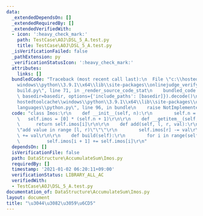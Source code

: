 ```yaml
---
data:
  _extendedDependsOn: []
  _extendedRequiredBy: []
  _extendedVerifiedWith:
  - icon: ':heavy_check_mark:'
    path: TestCase\AOJ\DSL_5_A.test.py
    title: TestCase\AOJ\DSL_5_A.test.py
  _isVerificationFailed: false
  _pathExtension: py
  _verificationStatusIcon: ':heavy_check_mark:'
  attributes:
    links: []
  bundledCode: "Traceback (most recent call last):\n  File \"c:\\hostedtoolcache\\\
    windows\\python\\3.9.1\\x64\\lib\\site-packages\\onlinejudge_verify\\documentation\\\
    build.py\", line 71, in _render_source_code_stat\n    bundled_code = language.bundle(stat.path,\
    \ basedir=basedir, options={'include_paths': [basedir]}).decode()\n  File \"c:\\\
    hostedtoolcache\\windows\\python\\3.9.1\\x64\\lib\\site-packages\\onlinejudge_verify\\\
    languages\\python.py\", line 96, in bundle\n    raise NotImplementedError\nNotImplementedError\n"
  code: "class Imos:\r\n    def __init__(self, n):\r\n        self.n = n\r\n     \
    \   self.imos = [0] * (self.n + 1)\r\n\r\n    def __getitem__(self, i):\r\n  \
    \      return self.imos[i]\r\n\r\n    def add(self, l, r, val):\r\n        \"\"\
    \"add value in range [l, r)\"\"\"\r\n        self.imos[r] -= val\r\n        self.imos[l]\
    \ += val\r\n\r\n    def build(self):\r\n        for i in range(self.n):\r\n  \
    \          self.imos[i + 1] += self.imos[i]\r\n"
  dependsOn: []
  isVerificationFile: false
  path: DataStructure\AccumulateSum\Imos.py
  requiredBy: []
  timestamp: '2021-01-02 06:20:11+09:00'
  verificationStatus: LIBRARY_ALL_AC
  verifiedWith:
  - TestCase\AOJ\DSL_5_A.test.py
documentation_of: DataStructure\AccumulateSum\Imos.py
layout: document
title: "\u3044\u3082\u3059\u6CD5"
---
```

